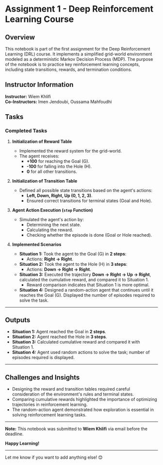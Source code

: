 # **Assignment 1 - Deep Reinforcement Learning Course**

## **Overview**
This notebook is part of the first assignment for the Deep Reinforcement Learning (DRL) course. It implements a simplified grid-world environment modeled as a deterministic Markov Decision Process (MDP). The purpose of the notebook is to practice key reinforcement learning concepts, including state transitions, rewards, and termination conditions.


## **Instructor Information**
**Instructor:** Wiem Khlifi  
**Co-Instructors:** Imen Jendoubi, Oussama Mahfoudhi  




## **Tasks**
### **Completed Tasks**
1. **Initialization of Reward Table**  
   - Implemented the reward system for the grid-world.  
   - The agent receives:
     - **+100** for reaching the Goal (G).
     - **-100** for falling into the Hole (H).
     - **0** for all other transitions.

2. **Initialization of Transition Table**  
   - Defined all possible state transitions based on the agent's actions:
     - **Left, Down, Right, Up (0, 1, 2, 3)**.
     - Ensured correct transitions for terminal states (Goal and Hole).

3. **Agent Action Execution (`step` Function)**  
   - Simulated the agent's action by:
     - Determining the next state.
     - Calculating the reward.
     - Checking whether the episode is done (Goal or Hole reached).

4. **Implemented Scenarios**  
   - **Situation 1:** Took the agent to the Goal (G) in **2 steps**:
     - Actions: **Right → Right**.
   - **Situation 2:** Took the agent to the Hole (H) in **3 steps**:
     - Actions: **Down → Right → Right**.
   - **Situation 3:** Executed the trajectory **Down → Right → Up → Right**, calculated the cumulative reward, and compared it to Situation 1.  
     - Reward comparison indicates that Situation 1 is more optimal.
   - **Situation 4:** Designed a random-action agent that continues until it reaches the Goal (G). Displayed the number of episodes required to solve the task.

---



## **Outputs**
- **Situation 1:** Agent reached the Goal in **2 steps**.
- **Situation 2:** Agent reached the Hole in **3 steps**.
- **Situation 3:** Calculated cumulative reward and compared it with Situation 1.
- **Situation 4:** Agent used random actions to solve the task; number of episodes required is displayed.

---

## **Challenges and Insights**
- Designing the reward and transition tables required careful consideration of the environment's rules and terminal states.
- Comparing cumulative rewards highlighted the importance of optimizing trajectories in reinforcement learning.
- The random-action agent demonstrated how exploration is essential in solving reinforcement learning tasks.

---

**Note:** This notebook was submitted to **Wiem Khlifi** via email before the deadline.  

**Happy Learning!**

--- 

Let me know if you want to add anything else! 😊
